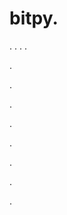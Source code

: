 # bitpy.
.
.
.
.












.






















































.
























.



























.

















































































.































































.































































































.















.









